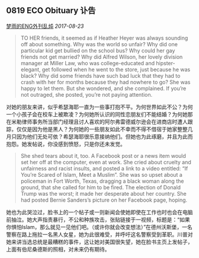 ## 0819 ECO Obituary 讣告

[梦雨的ENG外刊乱炖](javascript:void(0);) *2017-08-23*

> TO HER friends, it seemed as if Heather Heyer was always sounding off about something. Why was the world so unfair? Why did one particular kid get bullied on the school bus? Why could her gay friends not get married? Why did Alfred Wilson, her lovely division manager at Miller Law, who was college-educated and hipster-elegant, get followed when he went to the store, just because he was black? Why did some friends have such bad luck that they had to crash with her for months because they had nowhere to go? She was happy to let them. But she wondered, and she complained. If you’re not outraged, she posted, you’re not paying attention.

对她的朋友来讲，似乎希瑟海耶一直为一些事打抱不平。为何世界如此不公？为何一个小孩子会在校车上被欺凌？为何她所认识的同性恋朋友们不能结婚？为何她那在米勒律师事务所当部门经理且讨人喜欢的阿尔弗雷德威尔逊会在进商店时遭人跟踪，仅仅是因为他是黑人？为何她的一些朋友如此不幸而不得不借宿于她家整整几月只因为他们无处可依？希瑟海耶很乐意接纳他们。但她也为此琢磨，并且为此而抱怨。她发帖说，你没感到愤怒，只是你还未发觉。

> She shed tears about it, too. A Facebook post or a news item would set her off at the computer, even at work. She cried about cruelty and unfairness and racist insults, and posted a link to a video entitled: “If You’re Scared of Islam, Meet a Muslim”. She was so upset about a policeman in Fort Worth, Texas, dragging a black woman along the ground, that she called for him to be fired. The election of Donald Trump was the worst; it made her desperate about her country. She had posted Bernie Sanders’s picture on her Facebook page, hoping.

她也为此哭泣过，脸书上的一个帖子或一则新闻会使她即使在工作也时也会在电脑前抽泣。她大声指责暴行，不公和种族攻击，张贴链接于一视频，标题是：“如果你惧怕Islam，那么就见一见他们吧。（或许你就会改变想法）”在德州沃斯堡，一名警察在路上拖拉一名黑人女星，她为此很难受，并呼吁这名警察受到革职。川普对她来讲当选总统是最糟糕的事件，这让她对美国很失望，她在脸书主页上发帖子，上面有伯尼桑德斯的照相，对未来仍有期待。







